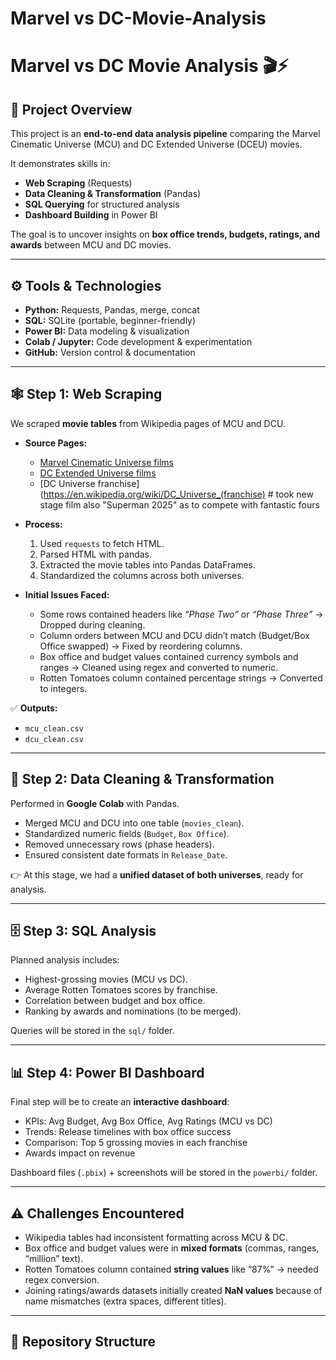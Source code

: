 # Marvel vs DC-Movie-Analysis
# Marvel vs DC Movie Analysis 🎬⚡  

## 📌 Project Overview  
This project is an **end-to-end data analysis pipeline** comparing the Marvel Cinematic Universe (MCU) and DC Extended Universe (DCEU) movies.  

It demonstrates skills in:  
- **Web Scraping** (Requests)  
- **Data Cleaning & Transformation** (Pandas)  
- **SQL Querying** for structured analysis  
- **Dashboard Building** in Power BI  

The goal is to uncover insights on **box office trends, budgets, ratings, and awards** between MCU and DC movies.  

---

## ⚙️ Tools & Technologies  
- **Python:** Requests, Pandas, merge, concat 
- **SQL:** SQLite (portable, beginner-friendly)  
- **Power BI:** Data modeling & visualization  
- **Colab / Jupyter:** Code development & experimentation  
- **GitHub:** Version control & documentation  

---

## 🕸️ Step 1: Web Scraping  
We scraped **movie tables** from Wikipedia pages of MCU and DCU.  

- **Source Pages:**  
  - [Marvel Cinematic Universe films](https://en.wikipedia.org/wiki/Marvel_Cinematic_Universe)  
  - [DC Extended Universe films](https://en.wikipedia.org/wiki/DC_Extended_Universe)
  - [DC Universe franchise](https://en.wikipedia.org/wiki/DC_Universe_(franchise) # took new stage film also "Superman 2025" as to compete with fantastic fours

- **Process:**  
  1. Used `requests` to fetch HTML.  
  2. Parsed HTML with pandas.  
  3. Extracted the movie tables into Pandas DataFrames.  
  4. Standardized the columns across both universes.  

- **Initial Issues Faced:**  
  - Some rows contained headers like *“Phase Two”* or *“Phase Three”* → Dropped during cleaning.  
  - Column orders between MCU and DCU didn’t match (Budget/Box Office swapped) → Fixed by reordering columns.  
  - Box office and budget values contained currency symbols and ranges → Cleaned using regex and converted to numeric.  
  - Rotten Tomatoes column contained percentage strings → Converted to integers.  

✅ **Outputs:**  
- `mcu_clean.csv`  
- `dcu_clean.csv`  

---

## 🧹 Step 2: Data Cleaning & Transformation  
Performed in **Google Colab** with Pandas.  

- Merged MCU and DCU into one table (`movies_clean`).  
- Standardized numeric fields (`Budget`, `Box Office`).  
- Removed unnecessary rows (phase headers).  
- Ensured consistent date formats in `Release_Date`.  

👉 At this stage, we had a **unified dataset of both universes**, ready for analysis.  

---

## 🗄️ Step 3: SQL Analysis  
Planned analysis includes:  
- Highest-grossing movies (MCU vs DC).  
- Average Rotten Tomatoes scores by franchise.  
- Correlation between budget and box office.  
- Ranking by awards and nominations (to be merged).  

Queries will be stored in the `sql/` folder.  

---

## 📊 Step 4: Power BI Dashboard  
Final step will be to create an **interactive dashboard**:  
- KPIs: Avg Budget, Avg Box Office, Avg Ratings (MCU vs DC)  
- Trends: Release timelines with box office success  
- Comparison: Top 5 grossing movies in each franchise  
- Awards impact on revenue  

Dashboard files (`.pbix`) + screenshots will be stored in the `powerbi/` folder.  

---

## ⚠️ Challenges Encountered  
- Wikipedia tables had inconsistent formatting across MCU & DC.  
- Box office and budget values were in **mixed formats** (commas, ranges, “million” text).  
- Rotten Tomatoes column contained **string values** like “87%” → needed regex conversion.  
- Joining ratings/awards datasets initially created **NaN values** because of name mismatches (extra spaces, different titles).  

---

## 📂 Repository Structure  

